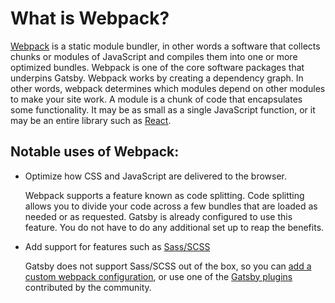 # What is Webpack?

[Webpack](https://www.gatsbyjs.org/docs/glossary/webpack) is a static module bundler, in other words a software that collects chunks or modules of JavaScript and compiles them into one or more optimized bundles. Webpack is one of the core software packages that underpins Gatsby. Webpack works by creating a dependency graph. In other words, webpack determines which modules depend on other modules to make your site work. A module is a chunk of code that encapsulates some functionality. It may be as small as a single JavaScript function, or it may be an entire library such as [React](https://www.gatsbyjs.org/docs/glossary/react).

## Notable uses of Webpack:

* Optimize how CSS and JavaScript are delivered to the browser.

  Webpack supports a feature known as code splitting. Code splitting allows you to divide your code across a few bundles that are loaded as needed or as requested. Gatsby is already configured to use this feature. You do not have to do any additional set up to reap the benefits.

* Add support for features such as [Sass/SCSS](https://www.gatsbyjs.org/docs/sass/)

  Gatsby does not support Sass/SCSS out of the box, so you can [add a custom webpack configuration](https://www.gatsbyjs.org/docs/add-custom-webpack-config/), or use one of the [Gatsby plugins](https://www.gatsbyjs.org/docs/plugins/) contributed by the community.

